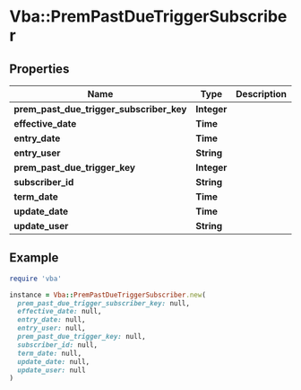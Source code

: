 # Vba::PremPastDueTriggerSubscriber

## Properties

| Name | Type | Description | Notes |
| ---- | ---- | ----------- | ----- |
| **prem_past_due_trigger_subscriber_key** | **Integer** |  |  |
| **effective_date** | **Time** |  | [optional] |
| **entry_date** | **Time** |  | [optional] |
| **entry_user** | **String** |  | [optional] |
| **prem_past_due_trigger_key** | **Integer** |  | [optional] |
| **subscriber_id** | **String** |  |  |
| **term_date** | **Time** |  | [optional] |
| **update_date** | **Time** |  | [optional] |
| **update_user** | **String** |  | [optional] |

## Example

```ruby
require 'vba'

instance = Vba::PremPastDueTriggerSubscriber.new(
  prem_past_due_trigger_subscriber_key: null,
  effective_date: null,
  entry_date: null,
  entry_user: null,
  prem_past_due_trigger_key: null,
  subscriber_id: null,
  term_date: null,
  update_date: null,
  update_user: null
)
```

